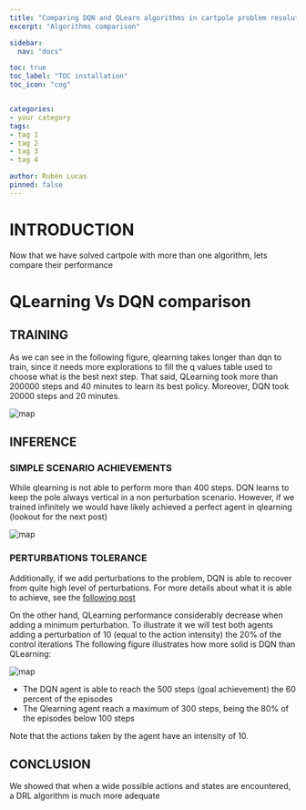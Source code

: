 ```yaml
---
title: "Comparing DQN and QLearn algorithms in cartpole problem resolution"
excerpt: "Algorithms comparison"

sidebar:
  nav: "docs"

toc: true
toc_label: "TOC installation"
toc_icon: "cog"


categories:
- your category
tags:
- tag 1
- tag 2
- tag 3
- tag 4

author: Rubén Lucas
pinned: false
---
```


# INTRODUCTION

Now that we have solved cartpole with more than one algorithm, lets compare their performance

# QLearning Vs DQN comparison

## TRAINING

As we can see in the following figure, qlearning takes longer than dqn to train, since it needs more explorations
to fill the q values table used to choose what is the best next step.
That said, QLearning took more than 200000 steps and 40 minutes to learn its best policy.
Moreover, DQN took 20000 steps and 20 minutes.

<p><img src="/2020-phd-ruben-lucas/assets/images/results_images/cartpole/algorithms_comparison/dqn_qlearning_training.png" alt="map" class="img-responsive" /></p>

## INFERENCE

### SIMPLE SCENARIO ACHIEVEMENTS

While qlearning is not able to perform more than 400 steps. DQN learns to keep the pole always vertical in a 
non perturbation scenario.
However, if we trained infinitely we would have likely achieved a perfect agent in qlearning (lookout for the next post)

<p><img src="/2020-phd-ruben-lucas/assets/images/results_images/cartpole/algorithms_comparison/dqn_qlearning_base_inference.png" alt="map" class="img-responsive" /></p>

### PERTURBATIONS TOLERANCE

Additionally, if we add perturbations to the problem, DQN is able to recover from quite high level of perturbations.
For more details about what it is able to achieve, see the [following post](https://roboticslaburjc.github.io/2020-phd-ruben-lucas/projects/2022-10-17-RLStudio_cartpole_dqn_experiments_refinement/)

On the other hand, QLearning performance considerably decrease when adding a minimum perturbation.
To illustrate it we will test both agents adding a perturbation of 10 (equal to the action intensity) the 20% of the control iterations
The following figure illustrates how more solid is DQN than QLearning: 

<p><img src="/2020-phd-ruben-lucas/assets/images/results_images/cartpole/algorithms_comparison/dqn_qlearning_perturbations_inference.png" alt="map" class="img-responsive" /></p>

- The DQN agent is able to reach the 500 steps (goal achievement) the 60 percent of the episodes
- The Qlearning agent reach a maximum of 300 steps, being the 80% of the episodes below 100 steps

Note that the actions taken by the agent have an intensity of 10.

## CONCLUSION

We showed that when a wide possible actions and states are encountered, a DRL algorithm is much more adequate